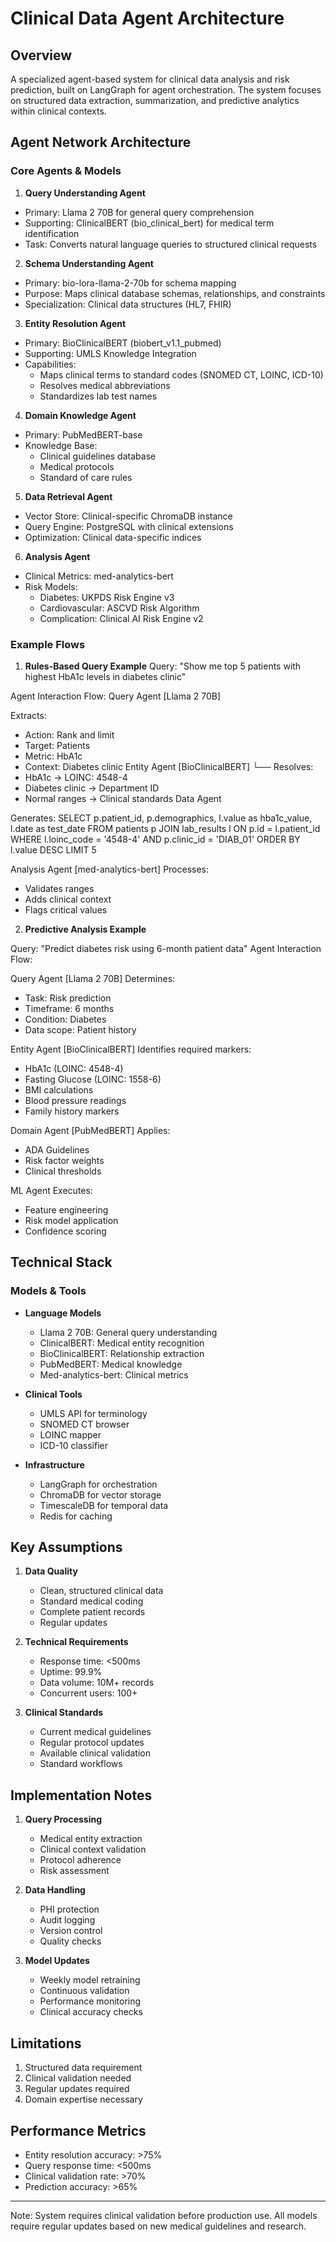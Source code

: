 # Clinical Data Agent Architecture

## Overview
A specialized agent-based system for clinical data analysis and risk prediction, built on LangGraph for agent orchestration. The system focuses on structured data extraction, summarization, and predictive analytics within clinical contexts.

## Agent Network Architecture

### Core Agents & Models
1. **Query Understanding Agent**
  - Primary: Llama 2 70B for general query comprehension
  - Supporting: ClinicalBERT (bio_clinical_bert) for medical term identification
  - Task: Converts natural language queries to structured clinical requests

2. **Schema Understanding Agent**
  - Primary: bio-lora-llama-2-70b for schema mapping
  - Purpose: Maps clinical database schemas, relationships, and constraints
  - Specialization: Clinical data structures (HL7, FHIR)

3. **Entity Resolution Agent**
  - Primary: BioClinicalBERT (biobert_v1.1_pubmed)
  - Supporting: UMLS Knowledge Integration
  - Capabilities:
    - Maps clinical terms to standard codes (SNOMED CT, LOINC, ICD-10)
    - Resolves medical abbreviations
    - Standardizes lab test names

4. **Domain Knowledge Agent**
  - Primary: PubMedBERT-base
  - Knowledge Base: 
    - Clinical guidelines database
    - Medical protocols
    - Standard of care rules

5. **Data Retrieval Agent**
  - Vector Store: Clinical-specific ChromaDB instance
  - Query Engine: PostgreSQL with clinical extensions
  - Optimization: Clinical data-specific indices

6. **Analysis Agent**
  - Clinical Metrics: med-analytics-bert
  - Risk Models: 
    - Diabetes: UKPDS Risk Engine v3
    - Cardiovascular: ASCVD Risk Algorithm
    - Complication: Clinical AI Risk Engine v2

### Example Flows

1. **Rules-Based Query Example**
Query: "Show me top 5 patients with highest HbA1c levels in diabetes clinic"

Agent Interaction Flow:
Query Agent [Llama 2 70B]

Extracts:
- Action: Rank and limit
- Target: Patients
- Metric: HbA1c
- Context: Diabetes clinic
Entity Agent [BioClinicalBERT]
└── Resolves:
- HbA1c → LOINC: 4548-4
- Diabetes clinic → Department ID
- Normal ranges → Clinical standards
Data Agent

Generates:
SELECT
p.patient_id,
p.demographics,
l.value as hba1c_value,
l.date as test_date
FROM patients p
JOIN lab_results l ON p.id = l.patient_id
WHERE l.loinc_code = '4548-4'
AND p.clinic_id = 'DIAB_01'
ORDER BY l.value DESC
LIMIT 5

Analysis Agent [med-analytics-bert]
Processes:
- Validates ranges
- Adds clinical context
- Flags critical values

2. **Predictive Analysis Example**

Query: "Predict diabetes risk using 6-month patient data"
Agent Interaction Flow:

Query Agent [Llama 2 70B]
Determines:
- Task: Risk prediction
- Timeframe: 6 months
- Condition: Diabetes
- Data scope: Patient history
  
Entity Agent [BioClinicalBERT]
Identifies required markers:
- HbA1c (LOINC: 4548-4)
- Fasting Glucose (LOINC: 1558-6)
- BMI calculations
- Blood pressure readings
- Family history markers
  
Domain Agent [PubMedBERT]
Applies:
- ADA Guidelines
- Risk factor weights
- Clinical thresholds
  
ML Agent
Executes:
- Feature engineering
- Risk model application
- Confidence scoring

## Technical Stack

### Models & Tools
- **Language Models**
  - Llama 2 70B: General query understanding
  - ClinicalBERT: Medical entity recognition
  - BioClinicalBERT: Relationship extraction
  - PubMedBERT: Medical knowledge
  - Med-analytics-bert: Clinical metrics

- **Clinical Tools**
  - UMLS API for terminology
  - SNOMED CT browser
  - LOINC mapper
  - ICD-10 classifier

- **Infrastructure**
  - LangGraph for orchestration
  - ChromaDB for vector storage
  - TimescaleDB for temporal data
  - Redis for caching

## Key Assumptions

1. **Data Quality**
   - Clean, structured clinical data
   - Standard medical coding
   - Complete patient records
   - Regular updates

2. **Technical Requirements**
   - Response time: <500ms
   - Uptime: 99.9%
   - Data volume: 10M+ records
   - Concurrent users: 100+

3. **Clinical Standards**
   - Current medical guidelines
   - Regular protocol updates
   - Available clinical validation
   - Standard workflows

## Implementation Notes

1. **Query Processing**
   - Medical entity extraction
   - Clinical context validation
   - Protocol adherence
   - Risk assessment

2. **Data Handling**
   - PHI protection
   - Audit logging
   - Version control
   - Quality checks

3. **Model Updates**
   - Weekly model retraining
   - Continuous validation
   - Performance monitoring
   - Clinical accuracy checks

## Limitations
1. Structured data requirement
2. Clinical validation needed
3. Regular updates required
4. Domain expertise necessary

## Performance Metrics
- Entity resolution accuracy: >75%
- Query response time: <500ms
- Clinical validation rate: >70%
- Prediction accuracy: >65%

---

Note: System requires clinical validation before production use. All models require regular updates based on new medical guidelines and research.
